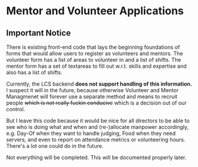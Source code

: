 # Mentor and Volunteer Applications


## Important Notice

There is existing front-end code that lays the beginning foundations of forms that would allow users to register as volunteers and mentors.
The volunteer form has a list of areas to volunteer in and a list of shifts.
The mentor form has a set of textareas to fill out w.r.t. skills and expertise and also has a list of shifts.

Currently, the LCS backend **does not support handling of this information.**  I suspect it will in the future, because otherwise Volunteer and Mentor Managmenet will forever use a separate method and means to recruit people ~~which is not really fuckin conducive~~ which is a decision out of our control.

But I leave this code because it would be nice for all directors to be able to see who is doing what and when and (re-)allocate manpower accordingly, e.g. Day-Of when they want to handle judging, Food when they need servers, and even to report on attendance metrics or volunteering hours.  There's a lot one could do in the future.

Not everything will be completed.  This will be documented properly later.
